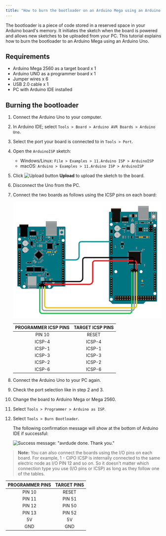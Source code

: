 ```yaml
---
title: "How to burn the bootloader on an Arduino Mega using an Arduino UNO"
---
```


The bootloader is a piece of code stored in a reserved space in your Arduino board's memory. It initiates the sketch when the board is powered and allows new sketches to be uploaded from your PC. This tutorial explains how to burn the bootloader to an Arduino Mega using an Arduino Uno.

## Requirements

* Arduino Mega 2560 as a target board x 1
* Arduino UNO as a programmer board x 1
* Jumper wires x 6
* USB 2.0 cable x 1
* PC with Arduino IDE installed

## Burning the bootloader

01. Connect the Arduino Uno to your computer.

02. In Arduino IDE; select `Tools > Board > Arduino AVR Boards > Arduino Uno`.

03. Select the port your board is connected to in `Tools > Port`.

04. Open the `ArduinoISP` sketch:

    * Windows/Linux: `File > Examples > 11.Arduino ISP > ArduinoISP`
    * macOS: `Arduino > Examples > 11.Arduino ISP > ArduinoISP`

05. Click ![Upload button](img/symbol_upload.png) **Upload** to upload the sketch to the board.

06. Disconnect the Uno from the PC.

07. Connect the two boards as follows using the ICSP pins on each board:

    ![Target-Programmer interconnection using I/O PINS](img/Connections-mega2Uno.png)

    | PROGRAMMER ICSP PINS | TARGET ICSP PINS |
    |:---------------------:|:---------------:|
    | PIN 10                | RESET           |
    | ICSP-4                | ICSP-4          |
    | ICSP-1                | ICSP-1          |
    | ICSP-3                | ICSP-3          |
    | ICSP-2                | ICSP-2          |
    | ICSP-6                | ICSP-6          |

08. Connect the Arduino Uno to your PC again.

09. Check the port selection like in step 2 and 3.

10. Change the board to Arduino Mega or Mega 2560.

11. Select `Tools > Programmer > Arduino as ISP`.

12. Select `Tools > Burn Bootloader`.

    The following confirmation message will show at the bottom of Arduino IDE if successful:

    ![Success message: "avrdude done. Thank you."](img/SuccessBootloader.png)

> **Note:** You can also connect the boards using the I/O pins on each board. For example, 1 - CIPO ICSP is internally connected to the same electric node as I/O PIN 12 and so on. So it doesn't matter which connection type you use (I/O pins or ICSP) as long as they follow one of the tables.

| PROGRAMMER PINS | TARGET PINS |
|:---------------:|:-----------:|
| PIN 10          | RESET       |
| PIN 11          | PIN 51      |
| PIN 12          | PIN 50      |
| PIN 13          | PIN 52      |
| 5V              | 5V          |
| GND             | GND         |
